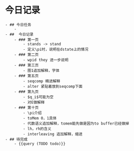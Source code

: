 # 今日记录
	- ## 今日任务
		-
	- ##  今日记录
		- ### 第一页
			- stands -> stand
			- 定义\pi时，说明在dstate上的情况
		- ### 第二页
			- wpid they 进一步说明
		- ### 第三页
			- 图1追加解释，字体
		- ### 第五页
			- seqcomp 精进解释
			- alter 紧贴着放到seqcomp下面
		- ### 第九页
			- $q_i$可能为空
			- 对E做解释
		- ### 第十页
			- \pi介绍
			- toMem 0，1具体
			- 代数语义追加解释，tomem能先做是因为to buffer已经做掉
			- lh，rh的含义
			- interleaving 追加解释，缩进
	- ## 待完成
		- {{query (TODO todo)}}